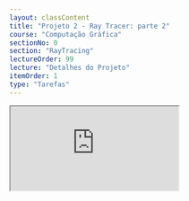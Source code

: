 ```yaml
---
layout: classContent
title: "Projeto 2 - Ray Tracer: parte 2"
course: "Computação Gráfica"
sectionNo: 0
section: "RayTracing"
lectureOrder: 99
lecture: "Detalhes do Projeto"
itemOrder: 1
type: "Tarefas"
---
```


<iframe src="https://docs.google.com/document/d/e/2PACX-1vRrlUl-P4Us36k8WB8cQ6IbG-gLCwAr-v60NBBGVso6ATJVJQSxIKh10easUQBJig/pub?embedded=true"></iframe>